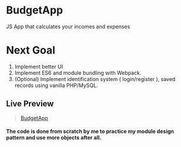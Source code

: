 # BudgetApp
JS App that calculates your incomes and expenses

# Next Goal
 1. Implement better UI 
 2. Implement ES6 and module bundling with Webpack.
 3. (Optional) Implement identification system ( login/register ), saved records using vanilla PHP/MySQL.
 
## Live Preview
> [BudgetApp](https://budget-js-app.netlify.com/)

#### The code is done from scratch by me to practice my module design pattern and use more objects after all. 



